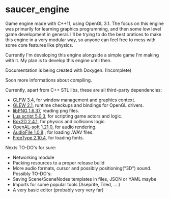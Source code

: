 # saucer_engine
Game engine made with C++11, using OpenGL 3.1.
The focus on this engine was primarily for learning graphics programming, and then some low level game development in general. I'll be trying to do the best pratices to make this engine in a very modular way, so anyone can feel free to mess with some core features like physics.

Currently I'm developing this engine alongside a simple game I'm making with it. My plan is to develop this engine until then.

Documentation is being created with Doxygen. (Incomplete)

Soon more informations about compiling.
 
Currently, apart from C++ STL libs, these are all third-party dependencies:
- [GLFW 3.4](https://github.com/glfw/glfw), for window management and graphics context.
- [GLEW 2.1](https://github.com/nigels-com/glew), runtime checkups and bindings for OpenGL drivers.
- [libPNG 1.6.37](http://www.libpng.org/pub/png/libpng.html), reading png files.
- [Lua script 5.0.3](https://www.lua.org/home.html), for scripting game actors and logic.
- [Box2D 2.4.1](https://github.com/erincatto/box2d/tree/v2.4.1), for physics and collisions logic.
- [OpenAL-soft 1.21.0](https://github.com/kcat/openal-soft/tree/openal-soft-1.21.0), for audio rendering.
- [AudioFile 1.0.8](https://github.com/adamstark/AudioFile/tree/1.0.8) , for loading .WAV files.
- [FreeType 2.10.4](https://www.freetype.org/index.html), for loading fonts.

Nexts TO-DO's for sure:
- Networking module
- Packing resources to a proper release build
- More audio formats, cursor and possibly positioning("3D") sound.
Possibly TO-DO's:
- Saving Scene/SceneNodes templates in files, JSON or YAML maybe
- Imports for some popular tools (Aseprite, Tiled, ... )
- A very basic editor (probably very very far)
